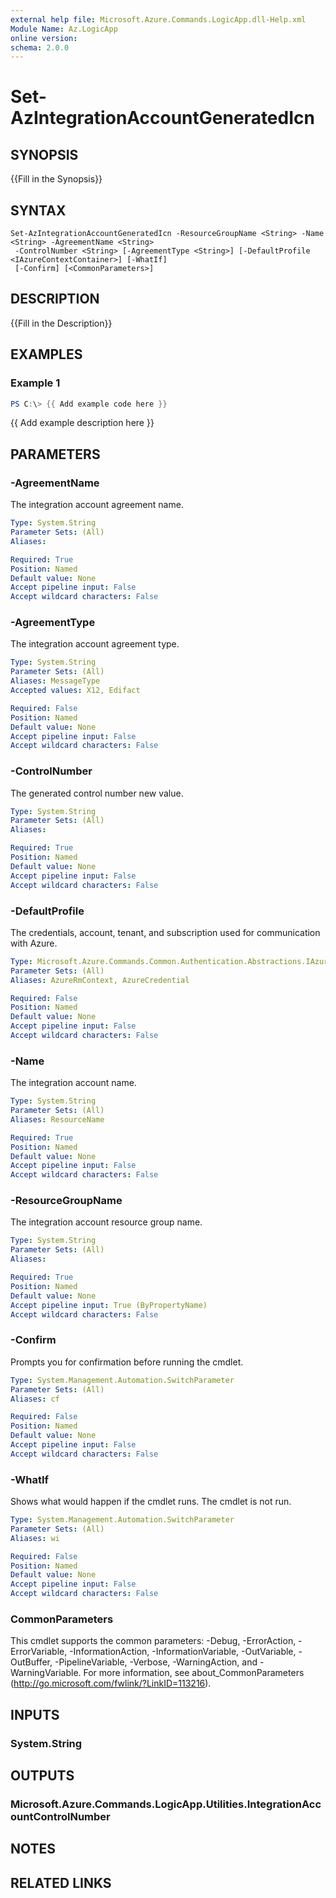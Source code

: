 ```yaml
---
external help file: Microsoft.Azure.Commands.LogicApp.dll-Help.xml
Module Name: Az.LogicApp
online version:
schema: 2.0.0
---
```


# Set-AzIntegrationAccountGeneratedIcn

## SYNOPSIS
{{Fill in the Synopsis}}

## SYNTAX

```
Set-AzIntegrationAccountGeneratedIcn -ResourceGroupName <String> -Name <String> -AgreementName <String>
 -ControlNumber <String> [-AgreementType <String>] [-DefaultProfile <IAzureContextContainer>] [-WhatIf]
 [-Confirm] [<CommonParameters>]
```

## DESCRIPTION
{{Fill in the Description}}

## EXAMPLES

### Example 1
```powershell
PS C:\> {{ Add example code here }}
```

{{ Add example description here }}

## PARAMETERS

### -AgreementName
The integration account agreement name.

```yaml
Type: System.String
Parameter Sets: (All)
Aliases:

Required: True
Position: Named
Default value: None
Accept pipeline input: False
Accept wildcard characters: False
```

### -AgreementType
The integration account agreement type.

```yaml
Type: System.String
Parameter Sets: (All)
Aliases: MessageType
Accepted values: X12, Edifact

Required: False
Position: Named
Default value: None
Accept pipeline input: False
Accept wildcard characters: False
```

### -ControlNumber
The generated control number new value.

```yaml
Type: System.String
Parameter Sets: (All)
Aliases:

Required: True
Position: Named
Default value: None
Accept pipeline input: False
Accept wildcard characters: False
```

### -DefaultProfile
The credentials, account, tenant, and subscription used for communication with Azure.

```yaml
Type: Microsoft.Azure.Commands.Common.Authentication.Abstractions.IAzureContextContainer
Parameter Sets: (All)
Aliases: AzureRmContext, AzureCredential

Required: False
Position: Named
Default value: None
Accept pipeline input: False
Accept wildcard characters: False
```

### -Name
The integration account name.

```yaml
Type: System.String
Parameter Sets: (All)
Aliases: ResourceName

Required: True
Position: Named
Default value: None
Accept pipeline input: False
Accept wildcard characters: False
```

### -ResourceGroupName
The integration account resource group name.

```yaml
Type: System.String
Parameter Sets: (All)
Aliases:

Required: True
Position: Named
Default value: None
Accept pipeline input: True (ByPropertyName)
Accept wildcard characters: False
```

### -Confirm
Prompts you for confirmation before running the cmdlet.

```yaml
Type: System.Management.Automation.SwitchParameter
Parameter Sets: (All)
Aliases: cf

Required: False
Position: Named
Default value: None
Accept pipeline input: False
Accept wildcard characters: False
```

### -WhatIf
Shows what would happen if the cmdlet runs.
The cmdlet is not run.

```yaml
Type: System.Management.Automation.SwitchParameter
Parameter Sets: (All)
Aliases: wi

Required: False
Position: Named
Default value: None
Accept pipeline input: False
Accept wildcard characters: False
```

### CommonParameters
This cmdlet supports the common parameters: -Debug, -ErrorAction, -ErrorVariable, -InformationAction, -InformationVariable, -OutVariable, -OutBuffer, -PipelineVariable, -Verbose, -WarningAction, and -WarningVariable.
For more information, see about_CommonParameters (http://go.microsoft.com/fwlink/?LinkID=113216).

## INPUTS

### System.String

## OUTPUTS

### Microsoft.Azure.Commands.LogicApp.Utilities.IntegrationAccountControlNumber

## NOTES

## RELATED LINKS

